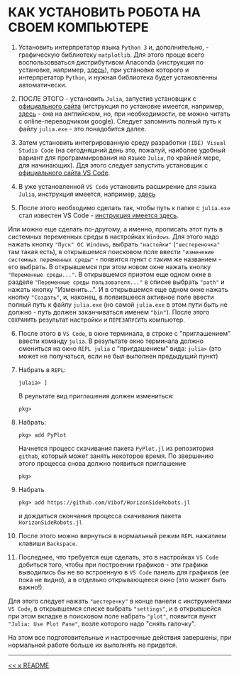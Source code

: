 # КАК УСТАНОВИТЬ РОБОТА НА СВОЕМ КОМПЬЮТЕРЕ

1. Установить интерпретатор языка `Python 3` и, дополнительно, - графическую библиотеку `matplotlib`.
Для этого проще всего воспользовваться дистрибутивом Anaconda (инструкция по установке, например, [здесь](https://pythonru.com/baza-znanij/kak-ustanovit-anaconda-na-windows)), при установке которого и интерпретатор `Python`, и нужная библиотека будет установленны автоматически.

2. ПОСЛЕ ЭТОГО - установить `Julia`, запустив установщик с [официального сайта](https://julialang.org/downloads) (игструкция по установке имеется, например, [здесь](https://techytok.com/julia-vscode/) - она на английском, но, при необходимости, ее можно читать с online-переводчиком google). Следует запомнить полный путь к файлу `julia.exe` - это понадобится далее.
   
3. Затем установить интегрированную среду разработки `(IDE) Visual Studio Code` (на сегодняшний день это, пожалуй, наиболее удобный вариант для программирования на языке `Julia`, по крайней мере, для начинающих). Ддя этого следует запустить установщик с [официального сайта VS Code](https://code.visualstudio.com/download).

4. В уже установленной `VS Code` установить расширение для языка `Julia`, инструкция имеется, например, [здесь](https://techytok.com/julia-vscode/) 

5. После этого необходимо сделать так, чтобы путь к папке с `julia.exe` стал известен VS Code - [инструкция имеется здесь](https://techytok.com/julia-vscode/). 

Или можно еще сделать по-другому, а именно, прописать этот путь в системных переменных среды в настройках `Windows`. Для этого надо нажать кнопку `"Пуск" ОС Windows`, выбрать `"настойки"` (`"шестереночка"` там такая есть), в открывшемся поисковом поле ввести `"изменение системных переменных среды"` - появится пункт с таким же названием - его выбрать. В открывшемся при этом новом окне нажать кнопку `"Переменные среды..."`. В открывшемся приэтом еще одном окне в разделе `"Переменные среды пользователя..."` в списке выбрать `"path"` и нажать кнопку "Изменить...". И в открывшемся еще одном окне нажать кнопку `"Создать"`, и, наконец, в появившееся активное поле ввести полный путь к файлу `julia.exe` (но самой `julia.exe` в этом пути быть не должно - путь должен заканчиваться именем `"bin"`). После этого `СОХРАНИТЬ` результат настройки и `ПЕРЕЗАПУСИТЬ` компьютер.

6. После этого в `VS Code`, в окне терминала, в строке с "приглашением" ввести команду `julia`. В результате окно терминала должно смениться на окно `REPL julia` c "пригдашением" вида: `julia>`
(это может не получаться, если не был выполнен предыдущий пункт)

7. Набрать в `REPL`:

    `julaia> ]`

    В реультате вид приглашения должен измениться:

    `pkg>`

8. Набрать:

    `pkg> add PyPlot`

    Начнется процесс скачивания пакета `PyPlot.jl` из репозитория `githab`, который может занять некоторое время. По звершению этого процесса снова должно появиться приглашение

    `pkg>`

9. Набрать

    `pkg> add https://github.com/Vibof/HorizonSideRobots.jl`

    и дождаться окончания процесса скачивания пакета `HorizonSideRobots.jl`

10. После этого можно вернуться в нормальный режим `REPL` нажатием клавиши `Backspace`.

11. Последнее, что требуется еще сделать, это в настройках `VS Code` добиться того, чтобы при построении графиков - эти графики выводились бы не во встроенную в `VS Code` панель для графиков (ее пока не видно), а в отдельно открывающееся окно (это может быть важно!).

Для этого следует нажать `"шестеренку"` в конце панели с инструментами `VS Code`, в открывшемся списке выбрать `"settings"`, и в открывшейся при этом вкладке в поисковом поле набрать `"plot"`, появится пункт `"Julia: Use Plot Pane"`, возле которого надо "снять галочку".
    
На этом все подготовительные и настроечные действия завершены, при нормальной работе больше их выполнять не придется.

----------------

[<< к README](../README.md)
